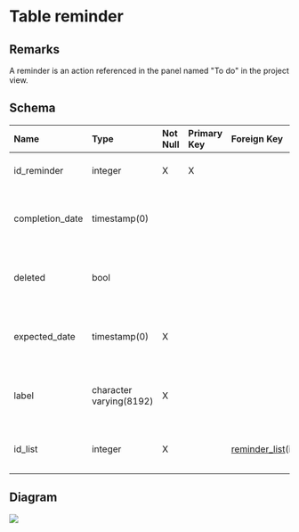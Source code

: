 # Table reminder #
## Remarks ##
A reminder is an action referenced in the panel named "To do" in the project view.

## Schema ##
| **Name** | **Type** | **Not Null** | **Primary Key** | **Foreign Key** | **Remarks** |
|:---------|:---------|:-------------|:----------------|:----------------|:------------|
| id\_reminder | integer  | X            | X               |                 | This is the primary key of the table. |
| completion\_date | timestamp(0) |              |                 |                 | This is the date the action has been completed. |
| deleted  | bool     |              |                 |                 | This is the date the action has been deleted. |
| expected\_date | timestamp(0) | X            |                 |                 | This is the date the action should be finished. |
| label    | character varying(8192) | X            |                 |                 | This is an human readable name for the action. |
| id\_list | integer  | X            |                 | [reminder\_list](reminder_list.md)(id\_reminder\_list) | This is a foreign key to the table reminder\_list. |

## Diagram ##
<img src='http://www.sigmah.org/svg_load.php?file=http://sigma-h.googlecode.com/svn/wiki/diagrams/reminder.svg' />

